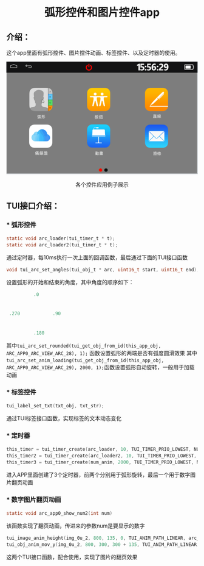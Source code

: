 <h1 align="center"> 弧形控件和图片控件app </h1>

## 介绍：
这个app里面有弧形控件、图片控件动画、标签控件、以及定时器的使用。

<p align="center">
<img src="https://github.com/TUISYS/image/raw/main/arc.gif">
</p>
<p align="center">
各个控件应用例子展示
</p>

## TUI接口介绍：

### * 弧形控件
```c
static void arc_loader(tui_timer_t * t);
static void arc_loader2(tui_timer_t * t);
```
通过定时器，每10ms执行一次上面的回调函数，最后通过下面的TUI接口函数
```c
void tui_arc_set_angles(tui_obj_t * arc, uint16_t start, uint16_t end);
```
设置弧形的开始和结束的角度，其中角度的顺序如下：
```c
          .0
 
 
 .270            .90
 
 
          .180
 ```
 其中```tui_arc_set_rounded(tui_get_obj_from_id(this_app_obj, ARC_APP0_ARC_VIEW_ARC_28), 1);``` 函数设置弧形的两端是否有弧度圆滑效果
 其中```tui_arc_set_anim_loading(tui_get_obj_from_id(this_app_obj, ARC_APP0_ARC_VIEW_ARC_29), 2000, 1);```函数设置弧形自动旋转，一般用于加载动画
 
### * 标签控件
```c
tui_label_set_txt(txt_obj, txt_str);
```
通过TUI标签接口函数，实现标签的文本动态变化

### * 定时器
```c
this_timer = tui_timer_create(arc_loader, 10, TUI_TIMER_PRIO_LOWEST, NULL);
this_timer2 = tui_timer_create(arc_loader2, 10, TUI_TIMER_PRIO_LOWEST, NULL);
this_timer3 = tui_timer_create(num_anim, 2000, TUI_TIMER_PRIO_LOWEST, NULL);
```
进入APP里面创建了3个定时器，前两个分别用于弧形旋转，最后一个用于数字图片翻页动画

### * 数字图片翻页动画
```c
static void arc_app0_show_num2(int num)
```
该函数实现了翻页动画，传进来的参数num是要显示的数字
```c
tui_image_anim_height(img_0u_2, 800, 135, 0, TUI_ANIM_PATH_LINEAR, arc_app0_anim2_cb);
tui_obj_anim_mov_y(img_0u_2, 800, 300, 300 + 135, TUI_ANIM_PATH_LINEAR, NULL);
```
这两个TUI接口函数，配合使用，实现了图片的翻页效果


